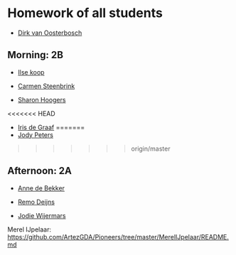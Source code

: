# Homework of all students

- [Dirk van Oosterbosch](Students/Dirk/README.md)

## Morning: 2B
- [Ilse koop](Students/IlseKoop/README.md)

- [Carmen Steenbrink](Students/CarmenSteenbrink/README.md)

- [Sharon Hoogers](Students/SharonHoogers/README.md)


<<<<<<< HEAD
- [Iris de Graaf](Students/IrisdeGraaf/README.md)
=======
- [Jody Peters](students/JodyPeters/README.md)

>>>>>>> origin/master

## Afternoon: 2A

- [Anne de Bekker](Students/annedebekker/README.md)

- [Remo Deijns](Students/RemoDeijns/README.md)

- [Jodie Wijermars](Students/Jodie/README.md)

Merel IJpelaar: https://github.com/ArtezGDA/Pioneers/tree/master/MerelIJpelaar/README.md
